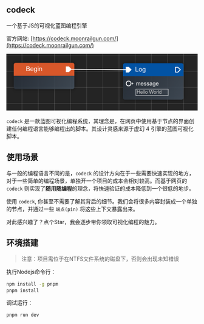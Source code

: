 ## codeck

一个基于JS的可视化蓝图编程引擎

官方网站: [https://codeck.moonrailgun.com/](https://codeck.moonrailgun.com/)


![](./website/docs/concept/img/connection.png)


`codeck` 是一款蓝图可视化编程系统，其理念是，在网页中使用基于节点的界面创建任何编程语言能够编程出的脚本。其设计灵感来源于虚幻 4 引擎的蓝图可视化脚本。

## 使用场景

与一般的编程语言不同的是，`codeck` 的设计方向在于一些需要快速实现的地方，对于一些简单的编程场景，单独开一个项目的成本会相对较高。而基于网页的 `codeck` 则实现了**随用随编程**的理念，将快速验证的成本降低到一个很低的地步。

使用 `codeck`, 你甚至不需要了解其背后的细节。我们会将很多内容封装成一个单独的节点，并通过一些 `端点(pin)` 将这些上下文暴露出来。

对此感兴趣了？点个Star，我会逐步带你领取可视化编程的魅力。


## 环境搭建

> 注意：项目需位于在NTFS文件系统的磁盘下，否则会出现未知错误

执行Nodejs命令行：

```bash
npm install -g pnpm
pnpm install
```

调试运行：

```bash
pnpm run dev
```
